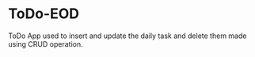 # ToDo-EOD
ToDo App used to insert and update the daily task and delete them made using CRUD operation.
